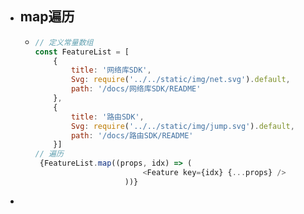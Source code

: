 - ## map遍历
	- ```js
	  // 定义常量数组
	  const FeatureList = [
	      {
	          title: '网络库SDK',
	          Svg: require('../../static/img/net.svg').default,
	          path: '/docs/网络库SDK/README'
	      },
	      {
	          title: '路由SDK',
	          Svg: require('../../static/img/jump.svg').default,
	          path: '/docs/路由SDK/README'
	      }]
	  // 遍历
	   {FeatureList.map((props, idx) => (
	                          <Feature key={idx} {...props} />
	                      ))}
	  
	  ```
-